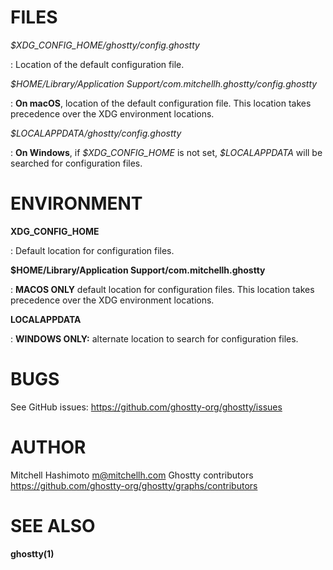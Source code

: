 # FILES

_\$XDG_CONFIG_HOME/ghostty/config.ghostty_

: Location of the default configuration file.

_\$HOME/Library/Application Support/com.mitchellh.ghostty/config.ghostty_

: **On macOS**, location of the default configuration file. This location takes
precedence over the XDG environment locations.

_\$LOCALAPPDATA/ghostty/config.ghostty_

: **On Windows**, if _\$XDG_CONFIG_HOME_ is not set, _\$LOCALAPPDATA_ will be searched
for configuration files.

# ENVIRONMENT

**XDG_CONFIG_HOME**

: Default location for configuration files.

**$HOME/Library/Application Support/com.mitchellh.ghostty**

: **MACOS ONLY** default location for configuration files. This location takes
precedence over the XDG environment locations.

**LOCALAPPDATA**

: **WINDOWS ONLY:** alternate location to search for configuration files.

# BUGS

See GitHub issues: <https://github.com/ghostty-org/ghostty/issues>

# AUTHOR

Mitchell Hashimoto <m@mitchellh.com>
Ghostty contributors <https://github.com/ghostty-org/ghostty/graphs/contributors>

# SEE ALSO

**ghostty(1)**
